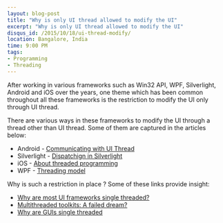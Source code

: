 ```yaml
---
layout: blog-post
title: "Why is only UI thread allowed to modify the UI"
excerpt: "Why is only UI thread allowed to modify the UI"
disqus_id: /2015/10/18/ui-thread-modify/
location: Bangalore, India
time: 9:00 PM
tags:
- Programming
- Threading
---
```


After working in various frameworks such as Win32 API, WPF, Silverlight, Android and iOS over the years, one theme which has been common throughout all these frameworks is the restriction to modify the UI only through UI thread.

There are various ways in these frameworks to modify the UI through a thread other than UI thread. Some of them are captured in the articles below:

* Android - [Communicating with UI Thread](http://developer.android.com/training/multiple-threads/communicate-ui.html)
* Silverlight - [Dispatchign in Silverlight](http://www.wintellect.com/devcenter/jlikness/dispatching-in-silverlight)
* iOS - [About threaded programming](https://developer.apple.com/library/ios/documentation/Cocoa/Conceptual/Multithreading/AboutThreads/AboutThreads.html)
* WPF  - [Threading model](https://msdn.microsoft.com/en-us/library/vstudio/ms741870(v=vs.100).aspx)

Why is such a restriction in place ? Some of these links provide insight:

* [Why are most UI frameworks single threaded?](http://stackoverflow.com/questions/5544447/why-are-most-ui-frameworks-single-threaded)
* [Multithreaded toolkits: A failed dream?](https://weblogs.java.net/blog/kgh/archive/2004/10/multithreaded_t.html)
* [Why are GUIs single threaded](http://codeidol.com/java/java-concurrency/GUI-Applications/Why-are-GUIs-Single-threaded/)